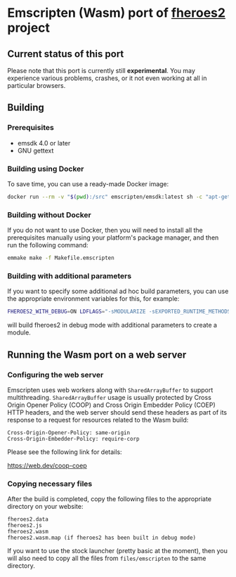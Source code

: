 # Emscripten (Wasm) port of [**fheroes2**](README.md) project

## Current status of this port

Please note that this port is currently still **experimental**. You may experience various problems, crashes, or it not even working at all in particular browsers.

## Building

### Prerequisites

* emsdk 4.0 or later
* GNU gettext

### Building using Docker

To save time, you can use a ready-made Docker image:

```sh
docker run --rm -v "$(pwd):/src" emscripten/emsdk:latest sh -c "apt-get -y update; apt-get -y install gettext; emmake make -f Makefile.emscripten"
```

### Building without Docker

If you do not want to use Docker, then you will need to install all the prerequisites manually using your platform's package manager, and then run the following command:

```sh
emmake make -f Makefile.emscripten
```

### Building with additional parameters

If you want to specify some additional ad hoc build parameters, you can use the appropriate environment variables for this, for example:

```sh
FHEROES2_WITH_DEBUG=ON LDFLAGS="-sMODULARIZE -sEXPORTED_RUNTIME_METHODS=run -sEXPORT_NAME=fheroes2" emmake make -f Makefile.emscripten
```

will build fheroes2 in debug mode with additional parameters to create a module.

## Running the Wasm port on a web server

### Configuring the web server

Emscripten uses web workers along with `SharedArrayBuffer` to support multithreading. `SharedArrayBuffer` usage is usually protected by Cross Origin Opener Policy (COOP)
and Cross Origin Embedder Policy (COEP) HTTP headers, and the web server should send these headers as part of its response to a request for resources related to the Wasm
build:

```text
Cross-Origin-Opener-Policy: same-origin
Cross-Origin-Embedder-Policy: require-corp
```

Please see the following link for details:

<https://web.dev/coop-coep>

### Copying necessary files

After the build is completed, copy the following files to the appropriate directory on your website:

```text
fheroes2.data
fheroes2.js
fheroes2.wasm
fheroes2.wasm.map (if fheroes2 has been built in debug mode)
```

If you want to use the stock launcher (pretty basic at the moment), then you will also need to copy all the files from `files/emscripten` to the same directory.
